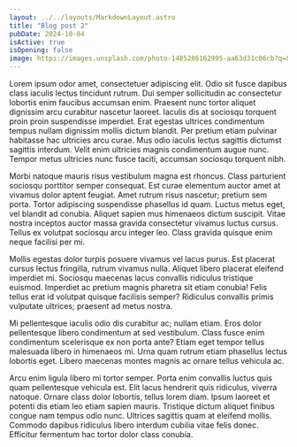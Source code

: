 ```yaml
---
layout: ../../layouts/MarkdownLayout.astro
title: "Blog post 2"
pubDate: 2024-10-04
isActive: true
isOpening: false
image: https://images.unsplash.com/photo-1485286162995-aa63d31c06cb?q=80&w=1470&auto=format&fit=crop&ixlib=rb-4.0.3&ixid=M3wxMjA3fDB8MHxwaG90by1wYWdlfHx8fGVufDB8fHx8fA%3D%3D
---
```


Lorem ipsum odor amet, consectetuer adipiscing elit. Odio sit fusce dapibus class iaculis lectus tincidunt rutrum. Dui semper sollicitudin ac consectetur lobortis enim faucibus accumsan enim. Praesent nunc tortor aliquet dignissim arcu curabitur nascetur laoreet. Iaculis dis at sociosqu torquent proin proin suspendisse imperdiet. Erat egestas ultrices condimentum tempus nullam dignissim mollis dictum blandit. Per pretium etiam pulvinar habitasse hac ultricies arcu curae. Mus odio iaculis lectus sagittis dictumst sagittis interdum. Velit enim ultricies magnis condimentum augue nunc. Tempor metus ultricies nunc fusce taciti, accumsan sociosqu torquent nibh.

Morbi natoque mauris risus vestibulum magna est rhoncus. Class parturient sociosqu porttitor semper consequat. Est curae elementum auctor amet at vivamus dolor aptent feugiat. Amet rutrum risus nascetur; pretium sem porta. Tortor adipiscing suspendisse phasellus id quam. Luctus metus eget, vel blandit ad conubia. Aliquet sapien mus himenaeos dictum suscipit. Vitae nostra inceptos auctor massa gravida consectetur vivamus luctus cursus. Tellus ex volutpat sociosqu arcu integer leo. Class gravida quisque enim neque facilisi per mi.

Mollis egestas dolor turpis posuere vivamus vel lacus purus. Est placerat cursus lectus fringilla, rutrum vivamus nulla. Aliquet libero placerat eleifend imperdiet mi. Sociosqu maecenas lacus convallis ridiculus tristique euismod. Imperdiet ac pretium magnis pharetra sit etiam conubia! Felis tellus erat id volutpat quisque facilisis semper? Ridiculus convallis primis vulputate ultrices; praesent ad metus nostra.

Mi pellentesque iaculis odio dis curabitur ac; nullam etiam. Eros dolor pellentesque libero condimentum at sed vestibulum. Class fusce enim condimentum scelerisque ex non porta ante? Etiam eget tempor tellus malesuada libero in himenaeos mi. Urna quam rutrum etiam phasellus lectus lobortis eget. Libero maecenas montes magnis ac ornare tellus vehicula ac.

Arcu enim ligula libero mi tortor semper. Porta enim convallis luctus quis quam pellentesque vehicula est. Elit lacus hendrerit quis ridiculus, viverra natoque. Ornare class dolor lobortis, tellus lorem diam. Ipsum laoreet et potenti dis etiam leo etiam sapien mauris. Tristique dictum aliquet finibus congue nam tempus odio nunc. Ultrices sagittis quam at eleifend mollis. Commodo dapibus ridiculus libero interdum cubilia vitae felis donec. Efficitur fermentum hac tortor dolor class conubia.

